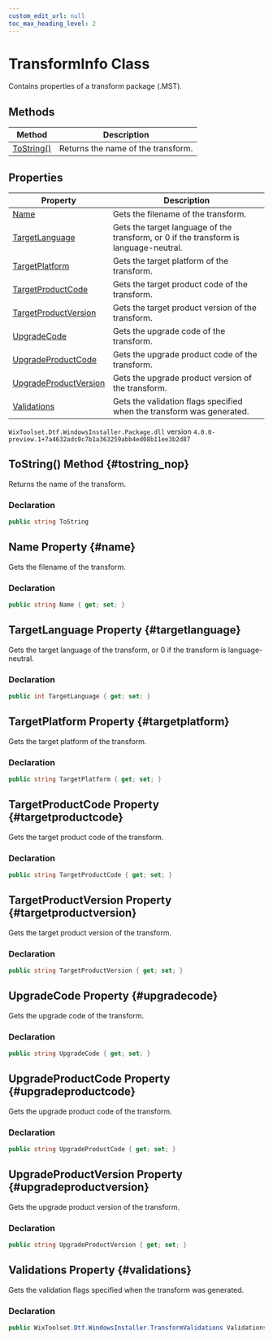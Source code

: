 ```yaml
---
custom_edit_url: null
toc_max_heading_level: 2
---
```

# TransformInfo Class
Contains properties of a transform package (.MST).
## Methods
| Method | Description |
| ------ | ----------- |
| [ToString()](#tostring_nop) | Returns the name of the transform. |
## Properties
| Property | Description |
| ------ | ----------- |
| [Name](#name) | Gets the filename of the transform. |
| [TargetLanguage](#targetlanguage) | Gets the target language of the transform, or 0 if the transform is language-neutral. |
| [TargetPlatform](#targetplatform) | Gets the target platform of the transform. |
| [TargetProductCode](#targetproductcode) | Gets the target product code of the transform. |
| [TargetProductVersion](#targetproductversion) | Gets the target product version of the transform. |
| [UpgradeCode](#upgradecode) | Gets the upgrade code of the transform. |
| [UpgradeProductCode](#upgradeproductcode) | Gets the upgrade product code of the transform. |
| [UpgradeProductVersion](#upgradeproductversion) | Gets the upgrade product version of the transform. |
| [Validations](#validations) | Gets the validation flags specified when the transform was generated. |
`WixToolset.Dtf.WindowsInstaller.Package.dll` version `4.0.0-preview.1+7a4632adc0c7b1a363259abb4ed08b11ee3b2d87`
## ToString() Method {#tostring_nop}
Returns the name of the transform.
### Declaration
```cs
public string ToString
```
## Name Property {#name}
Gets the filename of the transform.
### Declaration
```cs
public string Name { get; set; } 
```
## TargetLanguage Property {#targetlanguage}
Gets the target language of the transform, or 0 if the transform is language-neutral.
### Declaration
```cs
public int TargetLanguage { get; set; } 
```
## TargetPlatform Property {#targetplatform}
Gets the target platform of the transform.
### Declaration
```cs
public string TargetPlatform { get; set; } 
```
## TargetProductCode Property {#targetproductcode}
Gets the target product code of the transform.
### Declaration
```cs
public string TargetProductCode { get; set; } 
```
## TargetProductVersion Property {#targetproductversion}
Gets the target product version of the transform.
### Declaration
```cs
public string TargetProductVersion { get; set; } 
```
## UpgradeCode Property {#upgradecode}
Gets the upgrade code of the transform.
### Declaration
```cs
public string UpgradeCode { get; set; } 
```
## UpgradeProductCode Property {#upgradeproductcode}
Gets the upgrade product code of the transform.
### Declaration
```cs
public string UpgradeProductCode { get; set; } 
```
## UpgradeProductVersion Property {#upgradeproductversion}
Gets the upgrade product version of the transform.
### Declaration
```cs
public string UpgradeProductVersion { get; set; } 
```
## Validations Property {#validations}
Gets the validation flags specified when the transform was generated.
### Declaration
```cs
public WixToolset.Dtf.WindowsInstaller.TransformValidations Validations { get; set; } 
```
